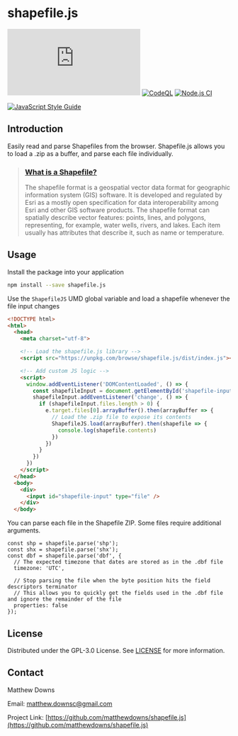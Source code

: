 # shapefile.js

[![Libraries.io dependency status for latest release](https://img.shields.io/librariesio/release/npm/shapefile.js)](https://img.shields.io/librariesio/release/npm/shapefile.js)
[![CodeQL](https://github.com/matthewdowns/shapefile.js/actions/workflows/codeql-analysis.yml/badge.svg)](https://github.com/matthewdowns/shapefile.js/actions/workflows/codeql-analysis.yml)
[![Node.js CI](https://github.com/matthewdowns/shapefile.js/actions/workflows/node.js.yml/badge.svg)](https://github.com/matthewdowns/shapefile.js/actions/workflows/node.js.yml)

[![JavaScript Style Guide](https://cdn.rawgit.com/standard/standard/master/badge.svg)](https://github.com/standard/standard)



## Introduction

Easily read and parse Shapefiles from the browser. Shapefile.js allows you to load a .zip as a buffer,
and parse each file individually.

> ### [What is a Shapefile?](https://en.wikipedia.org/wiki/Shapefile)
>
> The shapefile format is a geospatial vector data format for geographic information system (GIS) software.
> It is developed and regulated by Esri as a mostly open specification for data interoperability among Esri
> and other GIS software products. The shapefile format can spatially describe vector features: points,
> lines, and polygons, representing, for example, water wells, rivers, and lakes. Each item usually has
> attributes that describe it, such as name or temperature.




## Usage

Install the package into your application
```bash
npm install --save shapefile.js
```

Use the `ShapefileJS` UMD global variable and load a shapefile whenever the file input changes
```html
<!DOCTYPE html>
<html>
  <head>
    <meta charset="utf-8">

    <!-- Load the shapefile.js library -->
    <script src="https://unpkg.com/browse/shapefile.js/dist/index.js"></script>

    <!-- Add custom JS logic -->
    <script>
      window.addEventListener('DOMContentLoaded', () => {
        const shapefileInput = document.getElementById('shapefile-input')
        shapefileInput.addEventListener('change', () => {
          if (shapefileInput.files.length > 0) {
            e.target.files[0].arrayBuffer().then(arrayBuffer => {
              // Load the .zip file to expose its contents
              ShapefileJS.load(arrayBuffer).then(shapefile => {
                console.log(shapefile.contents)
              })
            })
          }
        })
      })
    </script>
  </head>
  <body>
    <div>
      <input id="shapefile-input" type="file" />
    </div>
  </body>
```

You can parse each file in the Shapefile ZIP. Some files require additional arguments.
```tsx
const shp = shapefile.parse('shp');
const shx = shapefile.parse('shx');
const dbf = shapefile.parse('dbf', {
  // The expected timezone that dates are stored as in the .dbf file
  timezone: 'UTC',

  // Stop parsing the file when the byte position hits the field descriptors terminator
  // This allows you to quickly get the fields used in the .dbf file and ignore the remainder of the file
  properties: false
});
```




## License

Distributed under the GPL-3.0 License. See [LICENSE](https://github.com/matthewdowns/shapefile.js/tree/main/LICENSE) for more information.




## Contact

Matthew Downs

Email: [matthew.downsc@gmail.com](mailto:matthew.downsc@gmail.com)

Project Link: [https://github.com/matthewdowns/shapefile.js](https://github.com/matthewdowns/shapefile.js)
